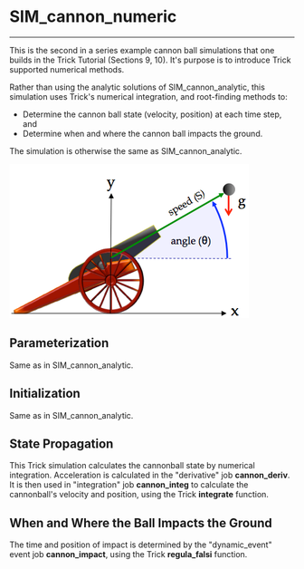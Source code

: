 # SIM\_cannon\_numeric

---

This is the second in a series example cannon ball simulations that one builds in the Trick Tutorial (Sections 9, 10). It's purpose is to introduce Trick supported numerical methods. 

Rather than using the analytic solutions of SIM\_cannon\_analytic, this simulation uses Trick's numerical integration, and root-finding methods to:

* Determine the cannon ball state (velocity, position) at each time step, and
* Determine when and where the cannon ball impacts the ground.

The simulation is otherwise the same as SIM\_cannon\_analytic.

![CannonPicture](images/CannonInit.png)

## Parameterization
Same as in SIM\_cannon\_analytic.

## Initialization
Same as in SIM\_cannon\_analytic.

## State Propagation

This Trick simulation calculates the cannonball state by numerical integration.
Acceleration is calculated in the "derivative" job **cannon\_deriv**. It is then
used in "integration" job **cannon\_integ** to calculate the cannonball's velocity and
position, using the Trick **integrate** function.
 
## When and Where the Ball Impacts the Ground
The time and position of impact is determined by the "dynamic\_event" event job
**cannon\_impact**, using the Trick **regula_falsi** function.